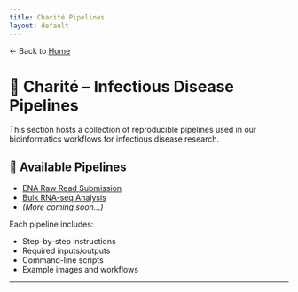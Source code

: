 ```yaml
---
title: Charité Pipelines
layout: default
---
```


← Back to [Home](../)

# 🧪 Charité – Infectious Disease Pipelines

This section hosts a collection of reproducible pipelines used in our bioinformatics workflows for infectious disease research.

## 📂 Available Pipelines

- [ENA Raw Read Submission](ENA-raw-read-submission.md)
- [Bulk RNA-seq Analysis](rna-seq.md)
- *(More coming soon...)*

Each pipeline includes:
- Step-by-step instructions
- Required inputs/outputs
- Command-line scripts
- Example images and workflows

---
